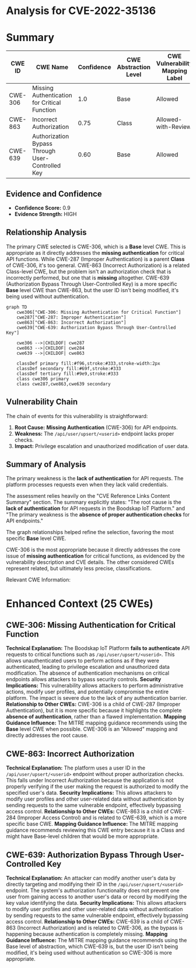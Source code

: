 # Analysis for CVE-2022-35136

# Summary
| CWE ID | CWE Name | Confidence | CWE Abstraction Level | CWE Vulnerability Mapping Label | CWE-Vulnerability Mapping Notes |
|---|---|---|---|---|---|
| CWE-306 | Missing Authentication for Critical Function | 1.0 | Base | Allowed | Primary CWE |
| CWE-863 | Incorrect Authorization | 0.75 | Class | Allowed-with-Review | Secondary Candidate |
| CWE-639 | Authorization Bypass Through User-Controlled Key | 0.60 | Base | Allowed | Secondary Candidate |

## Evidence and Confidence

*   **Confidence Score:** 0.9
*   **Evidence Strength:** HIGH

## Relationship Analysis
The primary CWE selected is CWE-306, which is a **Base** level CWE. This is appropriate as it directly addresses the **missing authentication** for critical API functions. While CWE-287 (Improper Authentication) is a parent **Class** of CWE-306, it's too general. CWE-863 (Incorrect Authorization) is a related Class-level CWE, but the problem isn't an authorization check that is incorrectly performed, but one that is **missing** altogether. CWE-639 (Authorization Bypass Through User-Controlled Key) is a more specific **Base** level CWE than CWE-863, but the user ID isn't being modified, it's being used without authentication.

```mermaid
graph TD
    cwe306["CWE-306: Missing Authentication for Critical Function"]
    cwe287["CWE-287: Improper Authentication"]
    cwe863["CWE-863: Incorrect Authorization"]
    cwe639["CWE-639: Authorization Bypass Through User-Controlled Key"]

    cwe306 -->|CHILDOF| cwe287
    cwe863 -->|CHILDOF| cwe284
    cwe639 -->|CHILDOF| cwe863
    
    classDef primary fill:#f96,stroke:#333,stroke-width:2px
    classDef secondary fill:#69f,stroke:#333
    classDef tertiary fill:#9e9,stroke:#333
    class cwe306 primary
    class cwe287,cwe863,cwe639 secondary
```

## Vulnerability Chain
The chain of events for this vulnerability is straightforward:
1.  **Root Cause:** **Missing Authentication** (CWE-306) for API endpoints.
2.  **Weakness:** The `/api/user/upsert/<userid>` endpoint lacks proper checks.
3.  **Impact:** Privilege escalation and unauthorized modification of user data.

## Summary of Analysis
The primary weakness is the **lack of authentication** for API requests. The platform processes requests even when they lack valid credentials.

The assessment relies heavily on the "CVE Reference Links Content Summary" section. The summary explicitly states: "The root cause is the **lack of authentication** for API requests in the Boodskap IoT Platform." and "The primary weakness is the **absence of proper authentication checks** for API endpoints."

The graph relationships helped refine the selection, favoring the most specific **Base** level CWE.

CWE-306 is the most appropriate because it directly addresses the core issue of **missing authentication** for critical functions, as evidenced by the vulnerability description and CVE details. The other considered CWEs represent related, but ultimately less precise, classifications.

Relevant CWE Information:

# Enhanced Context (25 CWEs)

## CWE-306: Missing Authentication for Critical Function
**Technical Explanation:** The Boodskap IoT Platform **fails to authenticate** API requests to critical functions such as `/api/user/upsert/<userid>`. This allows unauthenticated users to perform actions as if they were authenticated, leading to privilege escalation and unauthorized data modification. The absence of authentication mechanisms on critical endpoints allows attackers to bypass security controls.
**Security Implications:** This vulnerability allows attackers to perform administrative actions, modify user profiles, and potentially compromise the entire platform. The impact is severe due to the lack of any authentication barrier.
**Relationship to Other CWEs:** CWE-306 is a child of CWE-287 (Improper Authentication), but it is more specific because it highlights the complete **absence of authentication**, rather than a flawed implementation.
**Mapping Guidance Influence:** The MITRE mapping guidance recommends using the **Base** level CWE when possible. CWE-306 is an "Allowed" mapping and directly addresses the root cause.

## CWE-863: Incorrect Authorization
**Technical Explanation:** The platform uses a user ID in the `/api/user/upsert/<userid>` endpoint without proper authorization checks. This falls under Incorrect Authorization because the application is not properly verifying if the user making the request is authorized to modify the specified user's data.
**Security Implications:** This allows attackers to modify user profiles and other user-related data without authentication by sending requests to the same vulnerable endpoint, effectively bypassing access control.
**Relationship to Other CWEs:** CWE-863 is a child of CWE-284 (Improper Access Control) and is related to CWE-639, which is a more specific base CWE.
**Mapping Guidance Influence:** The MITRE mapping guidance recommends reviewing this CWE entry because it is a Class and might have Base-level children that would be more appropriate.

## CWE-639: Authorization Bypass Through User-Controlled Key
**Technical Explanation:** An attacker can modify another user's data by directly targeting and modifying their ID in the `/api/user/upsert/<userid>` endpoint. The system's authorization functionality does not prevent one user from gaining access to another user's data or record by modifying the key value identifying the data.
**Security Implications:** This allows attackers to modify user profiles and other user-related data without authentication by sending requests to the same vulnerable endpoint, effectively bypassing access control.
**Relationship to Other CWEs:** CWE-639 is a child of CWE-863 (Incorrect Authorization) and is related to CWE-306, as the bypass is happening because authentication is completely missing.
**Mapping Guidance Influence:** The MITRE mapping guidance recommends using the Base level of abstraction, which CWE-639 is, but the user ID isn't being modified, it's being used without authentication so CWE-306 is more appropriate.